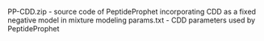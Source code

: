 PP-CDD.zip - source code of PeptideProphet incorporating CDD as a fixed negative model in mixture modeling
params.txt - CDD parameters used by PeptideProphet

